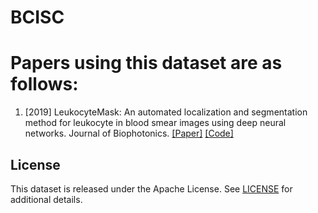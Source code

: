 # BCISC

# Papers using this dataset are as follows:
1. [2019] LeukocyteMask: An automated localization and segmentation method for leukocyte in blood smear images using deep neural networks. Journal of Biophotonics. [[Paper]](https://doi.org/10.1002/jbio.201800488) [[Code]](https://github.com/fpklipic/LeukocyteMask)


## License

This dataset is released under the Apache License. See [LICENSE](LICENSE) for additional details.






